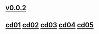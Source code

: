 ## [v0.0.2](https://github.com/shanuan/blcd9/edit/master/README.md)
## [cd01](cd01) [cd02](cd02) [cd03](cd03) [cd04](cd04) [cd05](cd05)
